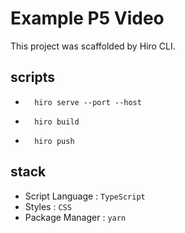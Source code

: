 # Example P5 Video

This project was scaffolded by Hiro CLI.

## scripts  
- ```
    hiro serve --port --host
    ```
- ```
    hiro build
    ```
- ```
    hiro push
    ```
    
## stack
- Script Language : `TypeScript`
- Styles : `CSS`
- Package Manager : `yarn`
